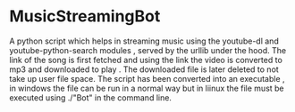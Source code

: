 # MusicStreamingBot

A python script which helps in streaming music using the youtube-dl and youtube-python-search modules , served by the urllib under the hood. The link of the song is first fetched and using the link the video is converted to mp3 and downloaded to play . The downloaded file is later deleted to not take up user file space. 
The script has been converted into an executable , in windows the file can be run in a normal way but in liinux the file must be executed using ./"Bot" in the command line.
